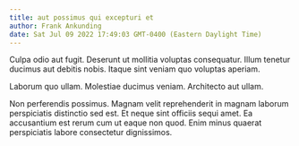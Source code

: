 ```yaml
---
title: aut possimus qui excepturi et
author: Frank Ankunding
date: Sat Jul 09 2022 17:49:03 GMT-0400 (Eastern Daylight Time)
---
```

Culpa odio aut fugit. Deserunt ut mollitia voluptas consequatur. Illum tenetur ducimus aut debitis nobis. Itaque sint veniam quo voluptas aperiam.

 Laborum quo ullam. Molestiae ducimus veniam. Architecto aut ullam.

 Non perferendis possimus. Magnam velit reprehenderit in magnam laborum perspiciatis distinctio sed est. Et neque sint officiis sequi amet. Ea accusantium est rerum cum ut eaque non quod. Enim minus quaerat perspiciatis labore consectetur dignissimos.